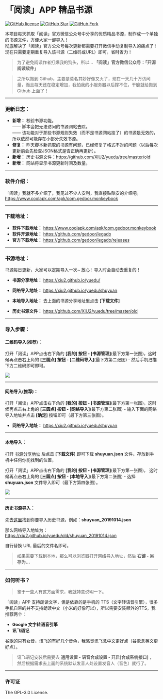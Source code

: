 # 「阅读」APP 精品书源

[![GitHub license](https://img.shields.io/badge/license-GPL--3.0-orange?style=flat-square)](https://github.com/XIU2/yuedu/blob/master/LICENSE)
[![GitHub Star](https://img.shields.io/github/stars/XIU2/yuedu.svg?style=flat-square&label=Star&color=yellow)](https://github.com/XIU2/yuedu/stargazers)
[![GitHub Fork](https://img.shields.io/github/forks/XIU2/yuedu.svg?style=flat-square&label=Fork)](https://github.com/XIU2/yuedu/network/members)

本项目每天抓取「阅读」官方微信公众号中分享的优质精品书源，制作成一个单独的书源文件，方便大家一键导入！  
彻底解决了「阅读」官方公众号每次更新都需要打开微信手动复制导入的痛点了！现在只需要定期重复导入该书源（二维码或URL）即可，省时省力！  
> 为了避免阅读作者打爆我的狗头，所以... **「阅读」官方微信公众号：「开源阅读软件」**  

> 之所以搬到 Github，主要是莫名其妙好像又火了，现在一天几十万访问量，而且每天还在稳定增加，我怕我的小服务器以后撑不住，干脆就给搬到 Github 上面了！

****

### 更新日志：
- **新增：** 校验书源功能。  
—— 脚本会把无法访问的书源网站去除。  
—— 该功能对于那些书源规则失效（而不是书源网站挂了）的书源是无效的，所以依然可能存在小部分失效书源。
- **修复：** 昨天脚本新抓取的书源有问题，已经修复了格式不对的问题（以后每次更新前会先检查JSON格式是否正确再更新）。
- **新增：** 历史书源文件：https://github.com/XIU2/yuedu/tree/master/old
- **新增：** 网站将显示书源更新时间及数量。

****

### 软件介绍：
「阅读」我就不多介绍了，我见过不少人安利，我直接贴酷安的介绍吧。
https://www.coolapk.com/apk/com.gedoor.monkeybook

****

### 下载地址：
- **软件下载地址：** https://www.coolapk.com/apk/com.gedoor.monkeybook
- **软件开源地址：** https://github.com/gedoor/legado
- **官方下载地址：** https://github.com/gedoor/legado/releases

****

### 书源地址：
书源每日更新，大家可以定期导入一次~ 放心！导入时会自动去重复的！
- **书源分享地址：** https://xiu2.github.io/yuedu/
- **网络导入地址：** https://xiu2.github.io/yuedu/shuyuan

- **本地导入地址：** 去上面的书源分享地址里点击 **\[下载文件\]**
- **历史书源文件：** https://github.com/XIU2/yuedu/tree/master/old

****

### 导入步骤：
#### 二维码导入(推荐)：
打开「阅读」APP点击右下角的 **\[我的\] 按钮 - \[书源管理\]**(最下方第一张图)，这时候再点击右上角的 **\[三圆点\] 按钮 - \[二维码导入\]**(最下方第二张图) - 然后手机扫描下方二维码即可即可。  

![](https://xiu2.github.io/yuedu/dist/img/img-01.png)

****

#### 网络导入(推荐)：
打开「阅读」APP点击右下角的 **\[我的\] 按钮 - \[书源管理\]**(最下方第一张图)，这时候再点击右上角的 **\[三圆点\] 按钮 - \[网络导入\]**(最下方第二张图) - 输入下面的网络导入地址并点击 **\[确定\]** 按钮即可（最下方第三张图）。  
- **网络导入地址：** https://xiu2.github.io/yuedu/shuyuan

****

#### 本地导入：
打开 [书源分享地址](https://xiu2.github.io/yuedu/) 后点击 **\[下载文件\]** 即可下载 **shuyuan.json** 文件，存放到手机中任何你能找到的位置。  

打开「阅读」APP点击右下角的 **\[我的\] 按钮 - \[书源管理\]**(最下方第一张图)， 这时候再点击右上角的 **\[三圆点\] 按钮 - \[本地导入\]**(最下方第二张图) - 选择 **shuyuan.json** 文件导入即可（最下方第四张图）。  

![](https://xiu2.github.io/yuedu/dist/img/img-03.png)

****

#### 历史书源导入：

先去[这里](https://github.com/XIU2/yuedu/tree/master/old)找到你要导入历史书源，例如：**shuyuan_20191014.json**  

那么网络导入地址为：https://xiu2.github.io/yuedu/old/shuyuan_20191014.json  

自行替换 URL 最后的文件名即可。

> 如果需要下载到本地，那么可以浏览器打开网络导入地址，然后 **右键 - 另存为...**

****

### 如何听书？

> 鉴于一些人有这方面需求，我就特意说明一下。  

「阅读」APP 支持朗读文字，但是依靠的是手机的 TTS（文字转语音引擎），很多手机自带的并不支持朗读中文（小米的好像可以），所以需要安装额外的TTS，我推荐两个：
- **Google 文字转语音引擎**  
- **讯飞语记**  

谷歌的只有女音，讯飞的有好几个音色，我感觉讯飞念中文更好点（谷歌念英文更好点）。

> 讯飞语记安装后需要去 **通用设置 - 语音合成设置 - 开启\[合成系统接口\]** ，然后根据需求去上面的系统默认发音人处设置发音人（音色）就行了。  

****

### 许可证
The GPL-3.0 License.  
